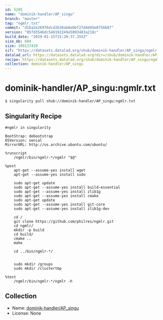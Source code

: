 ```yaml
---
id: 5285
name: "dominik-handler/AP_singu"
branch: "master"
tag: "ngmlr.txt"
commit: "d1ba2e26976dcd2b36ab6ebbf27d4d45e875668f"
version: "05fd3546dc548192249e5893483a218c"
build_date: "2019-01-15T15:20:37.355Z"
size_mb: 604
size: 309137439
sif: "https://datasets.datalad.org/shub/dominik-handler/AP_singu/ngmlr.txt/2019-01-15-d1ba2e26-05fd3546/05fd3546dc548192249e5893483a218c.simg"
datalad_url: https://datasets.datalad.org?dir=/shub/dominik-handler/AP_singu/ngmlr.txt/2019-01-15-d1ba2e26-05fd3546/
recipe: https://datasets.datalad.org/shub/dominik-handler/AP_singu/ngmlr.txt/2019-01-15-d1ba2e26-05fd3546/Singularity
collection: dominik-handler/AP_singu
---
```


# dominik-handler/AP_singu:ngmlr.txt

```bash
$ singularity pull shub://dominik-handler/AP_singu:ngmlr.txt
```

## Singularity Recipe

```singularity
#ngmlr in singularity

BootStrap: debootstrap
OSVersion: xenial
MirrorURL: http://us.archive.ubuntu.com/ubuntu/

%runscript
    /ngmlr/bin/ngmlr-*/ngmlr "$@"

%post
    apt-get --assume-yes install wget
    apt-get --assume-yes install sudo

    sudo apt-get update
    sudo apt-get --assume-yes install build-essential
    sudo apt-get --assume-yes install zlib1g
    sudo apt-get --assume-yes install cmake
    sudo apt-get update
    sudo apt-get --assume-yes install git-core   
    sudo apt-get --assume-yes install zlib1g-dev     
    
    cd /
    git clone https://github.com/philres/ngmlr.git
    cd ngmlr/
    mkdir -p build
    cd build/
    cmake ..
    make

    cd ../bin/ngmlr-*/

    
    sudo mkdir /groups
    sudo mkdir /clustertmp

%test
    /ngmlr/bin/ngmlr-*/ngmlr -h
```

## Collection

 - Name: [dominik-handler/AP_singu](https://github.com/dominik-handler/AP_singu)
 - License: None

